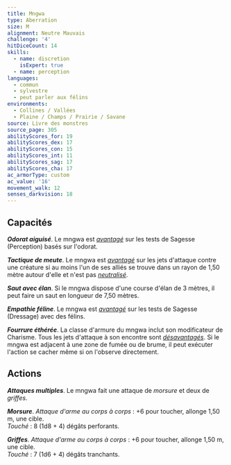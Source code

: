 ```yaml
---
title: Mngwa
type: Aberration
size: M
alignment: Neutre Mauvais
challenge: '4'
hitDiceCount: 14
skills:
  - name: discretion
    isExpert: true
  - name: perception
languages:
  - commun
  - sylvestre
  - peut parler aux félins
environments:
  - Collines / Vallées
  - Plaine / Champs / Prairie / Savane
source: Livre des monstres
source_page: 305
abilityScores_for: 19
abilityScores_dex: 17
abilityScores_con: 15
abilityScores_int: 11
abilityScores_sag: 17
abilityScores_cha: 17
ac_armorType: custom
ac_value: '16'
movement_walk: 12
senses_darkvision: 18
---
```

## Capacités
_**Odorat aiguisé**_. Le mngwa est [_avantagé_](/utiliser-les-caracteristiques/#avantage-et-desavantage) sur les tests de Sagesse (Perception) basés sur l'odorat.

_**Tactique de meute**_. Le mngwa est [_avantagé_](/utiliser-les-caracteristiques/#avantage-et-desavantage) sur les jets d'attaque contre une créature si au moins l'un de ses alliés se trouve dans un rayon de 1,50 mètre autour d'elle et n'est pas [_neutralisé_](/gerer-la-sante-du-personnage/#neutralise).

_**Saut avec élan**_. Si le mngwa dispose d'une course d'élan de 3 mètres, il peut faire un saut en longueur de 7,50 mètres.

_**Empathie féline**_. Le mngwa est [_avantagé_](/utiliser-les-caracteristiques/#avantage-et-desavantage) sur les tests de Sagesse (Dressage) avec des félins.

_**Fourrure éthérée**_. La classe d'armure du mngwa inclut son modificateur de Charisme. Tous les jets d'attaque à son encontre sont [_désavantagés_](/utiliser-les-caracteristiques/#avantage-et-desavantage). Si le mngwa est adjacent à une zone de fumée ou de brume, il peut exécuter l'action se cacher même si on l'observe directement.

## Actions
_**Attaques multiples**_. Le mngwa fait une attaque de _morsure_ et deux de _griffes_.

_**Morsure**_. _Attaque d'arme au corps à corps_ : +6 pour toucher, allonge 1,50 m, une cible.  
_Touché_ : 8 (1d8 + 4) dégâts perforants.

_**Griffes**_. _Attaque d'arme au corps à corps_ : +6 pour toucher, allonge 1,50 m, une cible.  
_Touché_ : 7 (1d6 + 4) dégâts tranchants.
